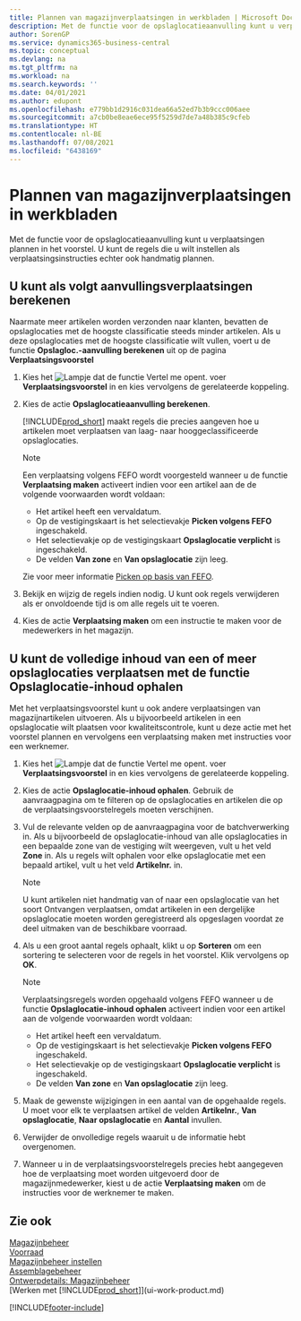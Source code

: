 ```yaml
---
title: Plannen van magazijnverplaatsingen in werkbladen | Microsoft Docs
description: Met de functie voor de opslaglocatieaanvulling kunt u verplaatsingen plannen in het voorstel. U kunt de regels die u wilt instellen als verplaatsingsinstructies echter ook handmatig plannen.
author: SorenGP
ms.service: dynamics365-business-central
ms.topic: conceptual
ms.devlang: na
ms.tgt_pltfrm: na
ms.workload: na
ms.search.keywords: ''
ms.date: 04/01/2021
ms.author: edupont
ms.openlocfilehash: e779bb1d2916c031dea66a52ed7b3b9ccc006aee
ms.sourcegitcommit: a7cb0be8eae6ece95f5259d7de7a48b385c9cfeb
ms.translationtype: HT
ms.contentlocale: nl-BE
ms.lasthandoff: 07/08/2021
ms.locfileid: "6438169"
---
```

# <a name="plan-warehouse-movements-in-worksheets"></a>Plannen van magazijnverplaatsingen in werkbladen
Met de functie voor de opslaglocatieaanvulling kunt u verplaatsingen plannen in het voorstel. U kunt de regels die u wilt instellen als verplaatsingsinstructies echter ook handmatig plannen.  

## <a name="to-calculate-a-replenishment-movement"></a>U kunt als volgt aanvullingsverplaatsingen berekenen  
Naarmate meer artikelen worden verzonden naar klanten, bevatten de opslaglocaties met de hoogste classificatie steeds minder artikelen. Als u deze opslaglocaties met de hoogste classificatie wilt vullen, voert u de functie **Opslagloc.-aanvulling berekenen** uit op de pagina **Verplaatsingsvoorstel**

1.  Kies het ![Lampje dat de functie Vertel me opent.](media/ui-search/search_small.png "Vertel me wat u wilt doen") voer **Verplaatsingsvoorstel** in en kies vervolgens de gerelateerde koppeling.  
2.  Kies de actie **Opslaglocatieaanvulling berekenen**.  

    [!INCLUDE[prod_short](includes/prod_short.md)] maakt regels die precies aangeven hoe u artikelen moet verplaatsen van laag- naar hooggeclassificeerde opslaglocaties.  

    > [!NOTE]  
    >  Een verplaatsing volgens FEFO wordt voorgesteld wanneer u de functie **Verplaatsing maken** activeert indien voor een artikel aan de de volgende voorwaarden wordt voldaan:  
    >   
    >  -   Het artikel heeft een vervaldatum.  
    > -   Op de vestigingskaart is het selectievakje **Picken volgens FEFO** ingeschakeld.  
    > -   Het selectievakje op de vestigingskaart **Opslaglocatie verplicht** is ingeschakeld.  
    > -   De velden **Van zone** en **Van opslaglocatie** zijn leeg.  

    Zie voor meer informatie [Picken op basis van FEFO](warehouse-picking-by-fefo.md).  

3.  Bekijk en wijzig de regels indien nodig. U kunt ook regels verwijderen als er onvoldoende tijd is om alle regels uit te voeren.  
4.  Kies de actie **Verplaatsing maken** om een instructie te maken voor de medewerkers in het magazijn.  

## <a name="to-move-the-entire-contents-of-one-or-more-bins-by-using-the-get-bin-content-function"></a>U kunt de volledige inhoud van een of meer opslaglocaties verplaatsen met de functie Opslaglocatie-inhoud ophalen  
Met het verplaatsingsvoorstel kunt u ook andere verplaatsingen van magazijnartikelen uitvoeren. Als u bijvoorbeeld artikelen in een opslaglocatie wilt plaatsen voor kwaliteitscontrole, kunt u deze actie met het voorstel plannen en vervolgens een verplaatsing maken met instructies voor een werknemer.  

1.  Kies het ![Lampje dat de functie Vertel me opent.](media/ui-search/search_small.png "Vertel me wat u wilt doen") voer **Verplaatsingsvoorstel** in en kies vervolgens de gerelateerde koppeling.  
2.  Kies de actie **Opslaglocatie-inhoud ophalen**. Gebruik de aanvraagpagina om te filteren op de opslaglocaties en artikelen die op de verplaatsingsvoorstelregels moeten verschijnen.  
3.  Vul de relevante velden op de aanvraagpagina voor de batchverwerking in. Als u bijvoorbeeld de opslaglocatie-inhoud van alle opslaglocaties in een bepaalde zone van de vestiging wilt weergeven, vult u het veld **Zone** in. Als u regels wilt ophalen voor elke opslaglocatie met een bepaald artikel, vult u het veld **Artikelnr.** in.  

    > [!NOTE]  
    >  U kunt artikelen niet handmatig van of naar een opslaglocatie van het soort Ontvangen verplaatsen, omdat artikelen in een dergelijke opslaglocatie moeten worden geregistreerd als opgeslagen voordat ze deel uitmaken van de beschikbare voorraad.  

4.  Als u een groot aantal regels ophaalt, klikt u op **Sorteren** om een sortering te selecteren voor de regels in het voorstel. Klik vervolgens op **OK**.  

    > [!NOTE]  
    >  Verplaatsingsregels worden opgehaald volgens FEFO wanneer u de functie **Opslaglocatie-inhoud ophalen** activeert indien voor een artikel aan de volgende voorwaarden wordt voldaan:  
    >   
    >  -   Het artikel heeft een vervaldatum.  
    > -   Op de vestigingskaart is het selectievakje **Picken volgens FEFO** ingeschakeld.  
    > -   Het selectievakje op de vestigingskaart **Opslaglocatie verplicht** is ingeschakeld.  
    > -   De velden **Van zone** en **Van opslaglocatie** zijn leeg.  

5.  Maak de gewenste wijzigingen in een aantal van de opgehaalde regels. U moet voor elk te verplaatsen artikel de velden **Artikelnr.**, **Van opslaglocatie**, **Naar opslaglocatie** en **Aantal** invullen.  
6.  Verwijder de onvolledige regels waaruit u de informatie hebt overgenomen.  
7.  Wanneer u in de verplaatsingsvoorstelregels precies hebt aangegeven hoe de verplaatsing moet worden uitgevoerd door de magazijnmedewerker, kiest u de actie **Verplaatsing maken** om de instructies voor de werknemer te maken.  

## <a name="see-also"></a>Zie ook  
[Magazijnbeheer](warehouse-manage-warehouse.md)  
[Voorraad](inventory-manage-inventory.md)  
[Magazijnbeheer instellen](warehouse-setup-warehouse.md)     
[Assemblagebeheer](assembly-assemble-items.md)    
[Ontwerpdetails: Magazijnbeheer](design-details-warehouse-management.md)  
[Werken met [!INCLUDE[prod_short](includes/prod_short.md)]](ui-work-product.md)


[!INCLUDE[footer-include](includes/footer-banner.md)]